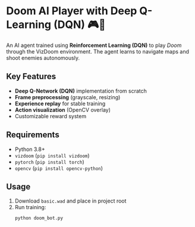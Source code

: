 # Doom AI Player with Deep Q-Learning (DQN) 🎮🤖

An AI agent trained using **Reinforcement Learning (DQN)** to play *Doom* through the VizDoom environment. The agent learns to navigate maps and shoot enemies autonomously.


## Key Features
- **Deep Q-Network (DQN)** implementation from scratch
- **Frame preprocessing** (grayscale, resizing)
- **Experience replay** for stable training
- **Action visualization** (OpenCV overlay)
- Customizable reward system

## Requirements
- Python 3.8+
- `vizdoom` (`pip install vizdoom`)
- `pytorch` (`pip install torch`)
- `opencv` (`pip install opencv-python`)

## Usage
1. Download `basic.wad` and place in project root
2. Run training:
   ```bash
   python doom_bot.py
